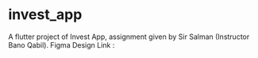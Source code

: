 # invest_app

A flutter project of Invest App, assignment given by Sir Salman (Instructor Bano Qabil). Figma Design Link :


